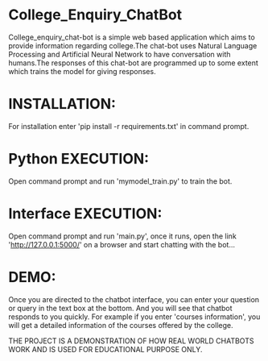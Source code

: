 # College_Enquiry_ChatBot
College_enquiry_chat-bot is a simple web based application which aims to provide information regarding college.The chat-bot uses Natural Language Processing and Artificial Neural Network to have conversation with humans.The responses of this chat-bot are programmed up to some extent which trains the model for giving responses. 

# INSTALLATION: 
For installation enter 'pip install -r requirements.txt' in command prompt.

# Python EXECUTION: 
Open command prompt and run 'mymodel_train.py' to train the bot.

# Interface EXECUTION: 
Open command prompt and run 'main.py', once it runs, open the link 'http://127.0.0.1:5000/' on a browser and start chatting with the bot...


# DEMO: 
Once you are directed to the chatbot interface, you can enter your question or query in the text box at the bottom. And you will see that chatbot responds to you quickly. For example if you enter 'courses information', you will get a detailed information of the courses offered by the college.   

THE PROJECT IS A DEMONSTRATION OF HOW REAL WORLD CHATBOTS WORK AND IS USED FOR EDUCATIONAL PURPOSE ONLY.

